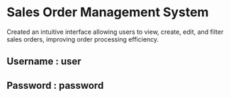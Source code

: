 # Sales Order Management System

Created an intuitive interface allowing users to view, create, edit, and filter sales orders, improving order processing efficiency.

## Username : user
## Password : password
